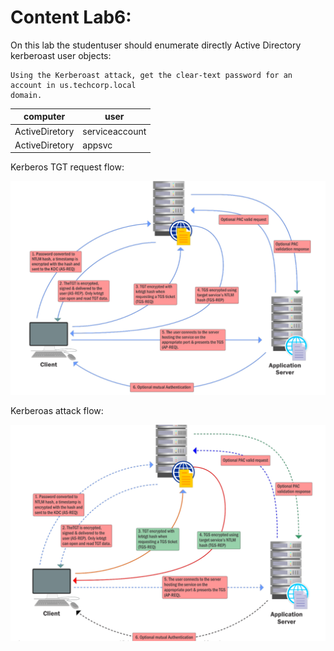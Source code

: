 # Content Lab6:

On this lab the studentuser should enumerate directly Active Directory kerberoast user objects:

```
Using the Kerberoast attack, get the clear-text password for an account in us.techcorp.local
domain.

```
| computer | user |
| ------- | ------ |
| ActiveDiretory | serviceaccount |
| ActiveDiretory | appsvc |


Kerberos TGT request flow:

![kerberos_tickets](kerberos_tickets.png )

Kerberoas attack flow:

![kerberos_kerberoast](kerberos_kerberoast.png)

